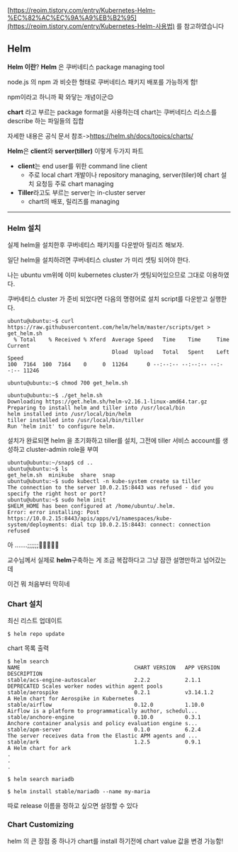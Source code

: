 [https://reoim.tistory.com/entry/Kubernetes-Helm-%EC%82%AC%EC%9A%A9%EB%B2%95](https://reoim.tistory.com/entry/Kubernetes-Helm-사용법)  를 참고하였습니다



## Helm



**Helm 이란**? **Helm** 은 쿠버네티스 package managing tool 

node.js 의 npm 과 비슷한 형태로 쿠버네티스 패키지 배포를 가능하게 함!

npm이라고 하니까 확 와닿는 개념이군:relieved:

**chart** 라고 부르는 package format을 사용하는데 chart는 쿠버네티스 리소스를 describe 하는 파일들의 집합

자세한 내용은 공식 문서 참조->https://helm.sh/docs/topics/charts/



**Helm**은 **client**와 **server(tiller)** 이렇게 두가지 파트

- **client**는 end user를 위한 command line client
  -  주로  local chart 개발이나 repository managing, server(tiler)에 chart 설치 요청등 주로 chart managing
- **Tiller**라고도 부르는 server는 in-cluster  server
  - chart의 배포, 릴리즈를 managing



___



### Helm 설치

실제 helm을 설치한후 쿠버네티스 패키지를 다운받아 릴리즈 해보자.

일단 helm을 설치하려면 쿠버네티스 cluster 가 미리 셋팅 되어야 한다.

나는 ubuntu vm위에 이미 kubernetes cluster가 셋팅되어있으므로 그대로 이용하였다.

쿠버네티스 cluster 가 준비 되었다면 다음의 명령어로 설치 script를 다운받고 실행한다.

```
ubuntu@ubuntu:~$ curl https://raw.githubusercontent.com/helm/helm/master/scripts/get > get_helm.sh
  % Total    % Received % Xferd  Average Speed   Time    Time     Time  Current
                                 Dload  Upload   Total   Spent    Left  Speed
100  7164  100  7164    0     0  11264      0 --:--:-- --:--:-- --:--:-- 11246
```

```
ubuntu@ubuntu:~$ chmod 700 get_helm.sh
```

```
ubuntu@ubuntu:~$ ./get_helm.sh
Downloading https://get.helm.sh/helm-v2.16.1-linux-amd64.tar.gz
Preparing to install helm and tiller into /usr/local/bin
helm installed into /usr/local/bin/helm
tiller installed into /usr/local/bin/tiller
Run 'helm init' to configure helm.
```



설치가 완료되면 helm 을 초기화하고 tiller를 설치, 그전에 tiller 서비스 account를 생성하고 cluster-admin role을 부여

```
ubuntu@ubuntu:~/snap$ cd ..
ubuntu@ubuntu:~$ ls
get_helm.sh  minikube  share  snap
ubuntu@ubuntu:~$ sudo kubectl -n kube-system create sa tiller
The connection to the server 10.0.2.15:8443 was refused - did you specify the right host or port?
ubuntu@ubuntu:~$ sudo helm init
$HELM_HOME has been configured at /home/ubuntu/.helm.
Error: error installing: Post https://10.0.2.15:8443/apis/apps/v1/namespaces/kube-system/deployments: dial tcp 10.0.2.15:8443: connect: connection refused
```

 아 .......;;;;;;:triumph::triumph::triumph::triumph::triumph:

교수님께서 실제로 **helm**구축하는 게 조금 복잡하다고 그냥 잠깐 설명만하고 넘어갔는데

이건 뭐 처음부터 막히네



### Chart 설치



최신 리스트 업데이트

```
$ helm repo update
```



chart 목록 출력

```
$ helm search
NAME                                    CHART VERSION   APP VERSION                     DESCRIPTION
stable/acs-engine-autoscaler            2.2.2           2.1.1                           DEPRECATED Scales worker nodes within agent pools
stable/aerospike                        0.2.1           v3.14.1.2                       A Helm chart for Aerospike in Kubernetes
stable/airflow                          0.12.0          1.10.0                          Airflow is a platform to programmatically author, schedul...
stable/anchore-engine                   0.10.0          0.3.1                           Anchore container analysis and policy evaluation engine s...
stable/apm-server                       0.1.0           6.2.4                           The server receives data from the Elastic APM agents and ...
stable/ark                              1.2.5           0.9.1                           A Helm chart for ark
.
.
.
```



```
$ helm search mariadb
```

```
$ helm install stable/mariadb --name my-maria
```

따로  release 이름을 정하고 싶으면 설정할 수 있다



### Chart Customizing

helm 의 큰 장점 중 하나가 chart를 install 하기전에 chart value 값을 변경 가능함!